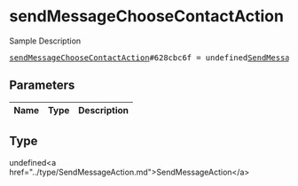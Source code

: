 # sendMessageChooseContactAction

Sample Description

<pre>
<a href="../constructor/sendMessageChooseContactAction.md">sendMessageChooseContactAction</a>#628cbc6f = undefined<a href="../type/SendMessageAction.md">SendMessageAction</a>;
</pre>

## Parameters

| Name | Type | Description |
|------|:----:|-------------|

## Type

undefined&lt;a href=&#34;../type/SendMessageAction.md&#34;&gt;SendMessageAction&lt;/a&gt;
